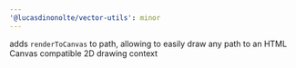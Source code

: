 ```yaml
---
'@lucasdinonolte/vector-utils': minor
---
```


adds `renderToCanvas` to path, allowing to easily draw any path to an HTML Canvas compatible 2D drawing context
